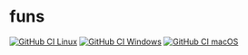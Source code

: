[github-ci-linux]: https://github.com/funs-lang/funs/actions/workflows/ci-linux.yml
[github-ci-linux-shield]: https://github.com/funs-lang/funs/actions/workflows/ci-linux.yml/badge.svg
[github-ci-windows]: https://github.com/funs-lang/funs/actions/workflows/ci-windows.yml
[github-ci-windows-shield]: https://github.com/funs-lang/funs/actions/workflows/ci-windows.yml/badge.svg
[github-ci-macos]: https://github.com/funs-lang/funs/actions/workflows/ci-macos.yml
[github-ci-macos-shield]: https://github.com/funs-lang/funs/actions/workflows/ci-macos.yml/badge.svg

# funs

[![GitHub CI Linux][github-ci-linux-shield]][github-ci-linux]
[![GitHub CI Windows][github-ci-windows-shield]][github-ci-windows]
[![GitHub CI macOS][github-ci-macos-shield]][github-ci-macos]
